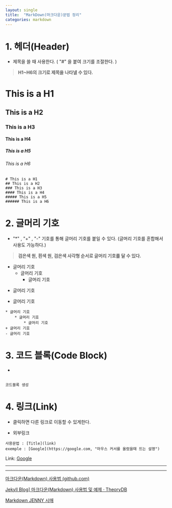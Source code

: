 ```yaml
---
layout: single
title:  "MarkDown(마크다운)문법 정리" 
categories: markdown
---
```


# 1. 헤더(Header)

- 제목을 쓸 때 사용한다. ( "#" 을 붙여 크기를 조절한다. )

  

> **H1~H6의 크기로 제목을 나타낼 수 있다.**

# This is a H1
## This is a H2
### This is a H3
#### This is a H4
##### This is a H5
###### This is a H6

  

```
# This is a H1
## This is a H2
### This is a H3
#### This is a H4
##### This is a H5
###### This is a H6
```

   

   

# 2. 글머리 기호

* "*" , "+" , "-" 기호를 통해 글머리 기호를 붙일 수 있다. 
  (글머리 기호를 혼합해서 사용도 가능하다.)

  

> **검은색 원, 흰색 원, 검은색 사각형 순서로 글머리 기호를 달 수 있다.**

* 글머리 기호
  * 글머리 기호
    * 글머리 기호
+ 글머리 기호

- 글머리 기호

  

```
* 글머리 기호
	* 글머리 기호
		* 글머리 기호
+ 글머리 기호
- 글머리 기호
```

  

  

# 3. 코드 블록(Code Block)

* ~~~와 ```를 통해 코드 블록을 추가 할 수 있다.



```
코드블록 생성
```

  

  

# 4. 링크(Link)

* 클릭하면 다른 링크로 이동할 수 있게한다.

- 외부링크

```
사용문법 : [Title](link)
exemple : [Google](https://google.com, "마우스 커서를 올렸을때 뜨는 설명")
```

Link: [Google](https://google.com%2C/)





***

***



[마크다운(Markdown) 사용법 (github.com)](https://gist.github.com/ihoneymon/652be052a0727ad59601,"markdown")

[Jekyll Blog\] 마크다운(Markdown) 사용법 및 예제 · TheoryDB](https://theorydb.github.io/envops/2019/05/22/envops-blog-how-to-use-md/)

[Markdown JENNY 시매 ](https://simhyejin.github.io/2016/06/30/Markdown-syntax/, "markdown")

